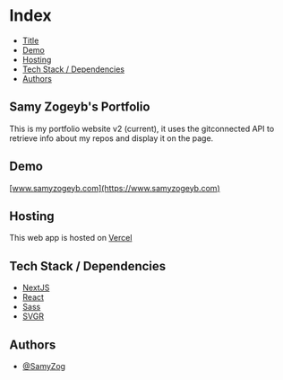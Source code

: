 # Index

-   [Title](#title)
-   [Demo](#demo)
-   [Hosting](#host)
-   [Tech Stack / Dependencies](#deps)
-   [Authors](#authors)

<h2 id="title">Samy Zogeyb's Portfolio</h2>

This is my portfolio website v2 (current), it uses the gitconnected API to retrieve info about my repos and display it
on the page.

<h2 id="demo">Demo</h2>

[www.samyzogeyb.com](https://www.samyzogeyb.com)

<h2 id="host">Hosting</h2>

This web app is hosted on [Vercel](https://vercel.com/)

<h2 id="deps">Tech Stack / Dependencies</h2>

-   [NextJS](https://nextjs.org/)
-   [React](https://reactjs.org/)
-   [Sass](https://sass-lang.com/)
-   [SVGR](https://react-svgr.com/)

<h2 id="authors">Authors</h2>

-   [@SamyZog](https://www.github.com/SamyZog)
